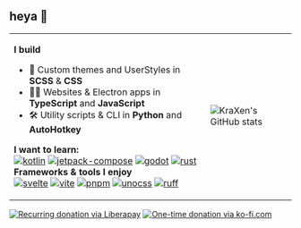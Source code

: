 ## heya 👋
<table>
  <tr>
    <td>

**I build**
- 🎨 Custom themes and UserStyles in **SCSS** & **CSS**
- 👨‍💻 Websites & Electron apps in **TypeScript** and **JavaScript**
- 🛠 Utility scripts & CLI in **Python** and **AutoHotkey**

**I want to learn:**  
[![kotlin](https://img.shields.io/badge/kotlin-7F52FF?style=for-the-badge&logo=kotlin&logoColor=ffd12e)](https://kotlinlang.org)
[![jetpack-compose](https://img.shields.io/badge/Compose-4285F4?style=for-the-badge&logo=jetpack-compose&logoColor=white)](https://developer.android.com/jetpack/compose)
[![godot](https://img.shields.io/badge/godot-478CBF?style=for-the-badge&logo=godot-engine&logoColor=white)](https://godotengine.org)
[![rust](https://img.shields.io/badge/rust-f78735?style=for-the-badge&logo=rust)](https://www.rust-lang.org)  
**Frameworks & tools I enjoy**  
[![svelte](https://img.shields.io/badge/Svelte-FF3E00?style=for-the-badge&logo=svelte&logoColor=white)](https://svelte.dev)
[![vite](https://img.shields.io/badge/Vite-B73BFE?style=for-the-badge&logo=vite&logoColor=ffce26)](https://vitejs.dev)
[![pnpm](https://img.shields.io/badge/pnpm-F69220?style=for-the-badge&logo=pnpm&logoColor=white)](https://pnpm.io)
[![unocss](https://img.shields.io/badge/Uno-333333?style=for-the-badge&logo=unocss)](https://unocss.dev)
[![ruff](https://img.shields.io/badge/ruff-FCC21B?style=for-the-badge&logo=ruff&logoColor=333333)](https://github.com/astral-sh/ruff)  
    </td>
    <td>
![KraXen's GitHub stats](https://github-readme-stats.vercel.app/api?username=KraXen72&count_private=true&show_icons=true&theme=tokyonight&include_all_commits=true&disable_animations=true&card_width=360)
    </td>
  </tr>
</table>

[![Recurring donation via Liberapay](https://liberapay.com/assets/widgets/donate.svg)](https://liberapay.com/KraXen72)
[![One-time donation via ko-fi.com](https://ko-fi.com/img/githubbutton_sm.svg)](https://ko-fi.com/kraxen72)

<!-- [![C](https://img.shields.io/badge/C-00599C?style=for-the-badge&logo=c&logoColor=white)](https://github.com/KraXen72/slovak_kyria) -->
